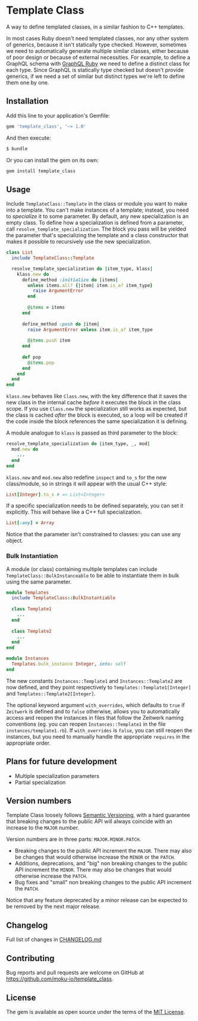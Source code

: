 # Template Class

A way to define templated classes, in a similar fashion to C++ templates.

In most cases Ruby doesn't need templated classes, nor any other system of generics, because it isn't statically type checked. However, sometimes we need to automatically generate multiple similar classes, either because of poor design or because of external necessities. For example, to define a GraphQL schema with [GraphQL Ruby](https://graphql-ruby.org/) we need to define a distinct class for each type. Since GraphQL is statically type checked but doesn't provide generics, if we need a set of similar but distinct types we're left to define them one by one.

## Installation

Add this line to your application's Gemfile:

```ruby
gem 'template_class', '~> 1.0'
```

And then execute:

```bash
$ bundle
```

Or you can install the gem on its own:

```bash
gem install template_class
```

## Usage

Include `TemplateClass::Template` in the class or module you want to make into a template. You can't make instances of a template; instead, you need to *specialize* it to some parameter. By default, any new specialization is an empty class. To define how a specialization is defined from a parameter, call `resolve_template_specialization`. The block you pass will be yielded the parameter that's specializing the template and a class constructor that makes it possible to recursively use the new specialization.

```ruby
class List
  include TemplateClass::Template

  resolve_template_specialization do |item_type, klass|
    klass.new do
      define_method :initialize do |items|
        unless items.all? {|item| item.is_a? item_type}
          raise ArgumentError
        end
        
        @items = items
      end
      
      define_method :push do |item|
        raise ArgumentError unless item.is_a? item_type
        
        @items.push item
      end
      
      def pop
        @items.pop
      end
    end
  end
end
```

`klass.new` behaves like `Class.new`, with the key difference that it saves the new class in the internal cache *before* it executes the block in the class scope. If you use `Class.new` the specialization still works as expected, but the class is cached *after* the block is executed, so a loop will be created if the code inside the block references the same specialization it is defining.

A module analogue to `klass` is passed as third parameter to the block:

```ruby
resolve_template_specialization do |item_type, _, mod|
  mod.new do
    ...
  end
end
```

`klass.new` and `mod.new` also redefine `inspect` and `to_s` for the new class/module, so in strings it will appear with the usual C++ style:

```ruby
List[Integer].to_s # => List<Integer>
```

If a specific specialization needs to be defined separately, you can set it explicitly. This will behave like a C++ full specialization.

```ruby
List[:any] = Array
```

Notice that the parameter isn't constrained to classes: you can use any object.

### Bulk Instantiation

A module (or class) containing multiple templates can include `TemplateClass::BulkInstanceable` to be able to instantiate them in bulk using the same parameter.

```ruby
module Templates
  include TemplateClass::BulkInstantiable
  
  class Template1
    ...
  end
  
  class Template2
    ...
  end
end

module Instances
  Templates.bulk_instance Integer, into: self
end
```

The new constants `Instances::Template1` and `Instances::Template2` are now defined, and they point respectively to `Templates::Template1[Integer]` and `Templates::Template2[Integer]`.

The optional keyword argument `with_overrides`, which defaults to `true` if `Zeitwerk` is defined and to `false` otherwise, allows you to automatically access and reopen the instances in files that follow the Zeitwerk naming conventions (eg. you can reopen `Instances::Template1` in the file `instances/template1.rb`). If `with_overrides` is `false`, you can still reopen the instances, but you need to manually handle the appropriate `requires` in the appropriate order.

## Plans for future development

- Multiple specialization parameters
- Partial specialization

## Version numbers

Template Class loosely follows [Semantic Versioning](https://semver.org/), with a hard guarantee that breaking changes to the public API will always coincide with an increase to the `MAJOR` number.

Version numbers are in three parts: `MAJOR.MINOR.PATCH`.

- Breaking changes to the public API increment the `MAJOR`. There may also be changes that would otherwise increase the `MINOR` or the `PATCH`.
- Additions, deprecations, and "big" non breaking changes to the public API increment the `MINOR`. There may also be changes that would otherwise increase the `PATCH`.
- Bug fixes and "small" non breaking changes to the public API increment the `PATCH`.

Notice that any feature deprecated by a minor release can be expected to be removed by the next major release.

## Changelog

Full list of changes in [CHANGELOG.md](CHANGELOG.md)

## Contributing

Bug reports and pull requests are welcome on GitHub at https://github.com/moku-io/template_class.

## License

The gem is available as open source under the terms of the [MIT License](https://opensource.org/licenses/MIT).
